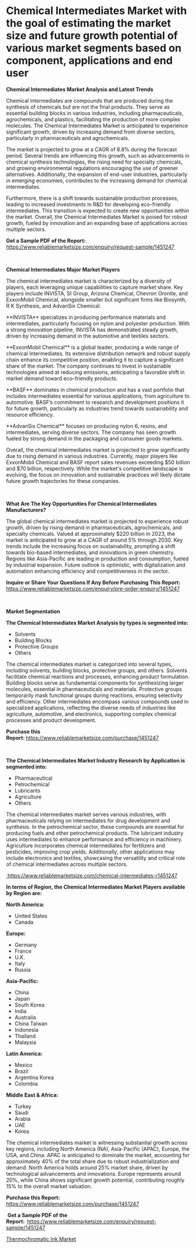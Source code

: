 <p><h1>Chemical Intermediates Market with the goal of estimating the market size and future growth potential of various market segments based on component, applications and end user</h1></p><p><strong>Chemical Intermediates Market Analysis and Latest Trends</strong></p>
<p><p>Chemical intermediates are compounds that are produced during the synthesis of chemicals but are not the final products. They serve as essential building blocks in various industries, including pharmaceuticals, agrochemicals, and plastics, facilitating the production of more complex molecules. The Chemical Intermediates Market is anticipated to experience significant growth, driven by increasing demand from diverse sectors, particularly in pharmaceuticals and agrochemicals.</p><p>The market is projected to grow at a CAGR of 8.8% during the forecast period. Several trends are influencing this growth, such as advancements in chemical synthesis technologies, the rising need for specialty chemicals, and growing environmental regulations encouraging the use of greener alternatives. Additionally, the expansion of end-user industries, particularly in emerging economies, contributes to the increasing demand for chemical intermediates. </p><p>Furthermore, there is a shift towards sustainable production processes, leading to increased investments in R&D for developing eco-friendly intermediates. This transition is expected to create new opportunities within the market. Overall, the Chemical Intermediates Market is poised for robust growth, fueled by innovation and an expanding base of applications across multiple sectors.</p></p>
<p><strong>Get a Sample PDF of the Report:&nbsp;</strong> <a href="https://www.reliablemarketsize.com/enquiry/request-sample/1451247?utm_campaign=3508&utm_medium=2&utm_source=Github&utm_content=ia&utm_term=31032025&utm_id=chemical-intermediates">https://www.reliablemarketsize.com/enquiry/request-sample/1451247</a></p>
<p>&nbsp;</p>
<p><strong>Chemical Intermediates Major Market Players</strong></p>
<p><p>The chemical intermediates market is characterized by a diversity of players, each leveraging unique capabilities to capture market share. Key players include INVISTA, SI Group, Arizona Chemical, Chevron Oronite, and ExxonMobil Chemical, alongside smaller but significant firms like Biosynth, R K Synthesis, and AdvanSix Chemical.</p><p>**INVISTA** specializes in producing performance materials and intermediates, particularly focusing on nylon and polyester production. With a strong innovation pipeline, INVISTA has demonstrated steady growth, driven by increasing demand in the automotive and textiles sectors.</p><p>**ExxonMobil Chemical** is a global leader, producing a wide range of chemical intermediates. Its extensive distribution network and robust supply chain enhance its competitive position, enabling it to capture a significant share of the market. The company continues to invest in sustainable technologies aimed at reducing emissions, anticipating a favorable shift in market demand toward eco-friendly products.</p><p>**BASF** dominates in chemical production and has a vast portfolio that includes intermediates essential for various applications, from agriculture to automotive. BASF’s commitment to research and development positions it for future growth, particularly as industries trend towards sustainability and resource efficiency.</p><p>**AdvanSix Chemical** focuses on producing nylon 6, resins, and intermediates, serving diverse sectors. The company has seen growth fueled by strong demand in the packaging and consumer goods markets.</p><p>Overall, the chemical intermediates market is projected to grow significantly due to rising demand in various industries. Currently, major players like ExxonMobil Chemical and BASF report sales revenues exceeding $50 billion and $70 billion, respectively. While the market's competitive landscape is evolving, the focus on innovation and sustainable practices will likely dictate future growth trajectories for these companies.</p></p>
<p>&nbsp;</p>
<p><strong>What Are The Key Opportunities For Chemical Intermediates Manufacturers?</strong></p>
<p><p>The global chemical intermediates market is projected to experience robust growth, driven by rising demand in pharmaceuticals, agrochemicals, and specialty chemicals. Valued at approximately $220 billion in 2023, the market is anticipated to grow at a CAGR of around 5% through 2030. Key trends include the increasing focus on sustainability, prompting a shift towards bio-based intermediates, and innovations in green chemistry. Regions like Asia-Pacific are leading in production and consumption, fueled by industrial expansion. Future outlook is optimistic, with digitalization and automation enhancing efficiency and competitiveness in the sector.</p></p>
<p><strong>Inquire or Share Your Questions If Any Before Purchasing This Report:</strong> <a href="https://www.reliablemarketsize.com/enquiry/pre-order-enquiry/1451247?utm_campaign=3508&utm_medium=2&utm_source=Github&utm_content=ia&utm_term=31032025&utm_id=chemical-intermediates">https://www.reliablemarketsize.com/enquiry/pre-order-enquiry/1451247</a></p>
<p>&nbsp;</p>
<p><strong>Market Segmentation</strong></p>
<p><strong>The Chemical Intermediates Market Analysis by types is segmented into:</strong></p>
<p><ul><li>Solvents</li><li>Building Blocks</li><li>Protective Groups</li><li>Others</li></ul></p>
<p><p>The chemical intermediates market is categorized into several types, including solvents, building blocks, protective groups, and others. Solvents facilitate chemical reactions and processes, enhancing product formulation. Building blocks serve as fundamental components for synthesizing larger molecules, essential in pharmaceuticals and materials. Protective groups temporarily mask functional groups during reactions, ensuring selectivity and efficiency. Other intermediates encompass various compounds used in specialized applications, reflecting the diverse needs of industries like agriculture, automotive, and electronics, supporting complex chemical processes and product development.</p></p>
<p><strong>Purchase this Report:&nbsp;</strong><a href="https://www.reliablemarketsize.com/purchase/1451247?utm_campaign=3508&utm_medium=2&utm_source=Github&utm_content=ia&utm_term=31032025&utm_id=chemical-intermediates">https://www.reliablemarketsize.com/purchase/1451247</a></p>
<p>&nbsp;</p>
<p><strong>The Chemical Intermediates Market Industry Research by Application is segmented into:</strong></p>
<p><ul><li>Pharmaceutical</li><li>Petrochemical</li><li>Lubricants</li><li>Agriculture</li><li>Others</li></ul></p>
<p><p>The chemical intermediates market serves various industries, with pharmaceuticals relying on intermediates for drug development and synthesis. In the petrochemical sector, these compounds are essential for producing fuels and other petrochemical products. The lubricant industry uses intermediates to enhance performance and efficiency in machinery. Agriculture incorporates chemical intermediates for fertilizers and pesticides, improving crop yields. Additionally, other applications may include electronics and textiles, showcasing the versatility and critical role of chemical intermediates across multiple sectors.</p></p>
<p><a href="https://www.reliablemarketsize.com/chemical-intermediates-r1451247?utm_campaign=3508&utm_medium=2&utm_source=Github&utm_content=ia&utm_term=31032025&utm_id=chemical-intermediates">&nbsp;https://www.reliablemarketsize.com/chemical-intermediates-r1451247</a></p>
<p><strong>In terms of Region, the Chemical Intermediates Market Players available by Region are:</strong></p>
<p>
    <p> <strong> North America: </strong>
        <ul>
            <li>United States</li>
            <li>Canada</li>
        </ul>
        </p> 
    <p> <strong> Europe: </strong>
        <ul>
            <li>Germany</li>
            <li>France</li>
            <li>U.K.</li>
            <li>Italy</li>
            <li>Russia</li>
        </ul>
        </p> 
    <p> <strong> Asia-Pacific: </strong>
        <ul>
            <li>China</li>
            <li>Japan</li>
            <li>South Korea</li>
            <li>India</li>
            <li>Australia</li>
            <li>China Taiwan</li>
            <li>Indonesia</li>
            <li>Thailand</li>
            <li>Malaysia</li>
        </ul>
        </p> 
    <p> <strong> Latin America: </strong>
        <ul>
            <li>Mexico</li>
            <li>Brazil</li>
            <li>Argentina Korea</li>
            <li>Colombia</li>
        </ul>
        </p> 
    <p> <strong> Middle East & Africa: </strong>
        <ul>
            <li>Turkey</li>
            <li>Saudi</li>
            <li>Arabia</li>
            <li>UAE</li>
            <li>Korea</li>
        </ul>
    </p>
    </p>
<p><p>The chemical intermediates market is witnessing substantial growth across key regions, including North America (NA), Asia-Pacific (APAC), Europe, the USA, and China. APAC is anticipated to dominate the market, accounting for approximately 40% of the total share due to robust industrialization and demand. North America holds around 25% market share, driven by technological advancements and innovations. Europe represents around 20%, while China shows significant growth potential, contributing roughly 15% to the overall market valuation.</p></p>
<p><strong>Purchase this Report: </strong><a href="https://www.reliablemarketsize.com/purchase/1451247?utm_campaign=3508&utm_medium=2&utm_source=Github&utm_content=ia&utm_term=31032025&utm_id=chemical-intermediates">https://www.reliablemarketsize.com/purchase/1451247</a></p>
<p>&nbsp;<strong>Get a Sample PDF of the Report:&nbsp;&nbsp;</strong><a href="https://www.reliablemarketsize.com/enquiry/request-sample/1451247?utm_campaign=3508&utm_medium=2&utm_source=Github&utm_content=ia&utm_term=31032025&utm_id=chemical-intermediates">https://www.reliablemarketsize.com/enquiry/request-sample/1451247</a></p>
<p><strong></strong></p>
<p><p><a href="https://github.com/rigelciara0p/Market-Research-Report-List-1/blob/main/thermochromatic-ink-market.md?utm_campaign=3508&utm_medium=2&utm_source=Github&utm_content=ia&utm_term=31032025&utm_id=chemical-intermediates">Thermochromatic Ink Market</a></p></p>